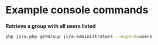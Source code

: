 # Example console commands

**Retrieve a group with all users listed**

```bash
php jira.php getGroup jira-administrators --expand=users
```